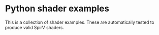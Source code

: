 # Python shader examples

This is a collection of shader examples.
These are automatically tested to produce valid SpirV shaders.
